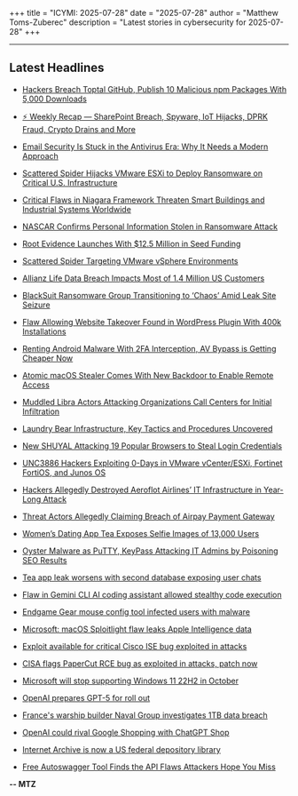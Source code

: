 +++
title = "ICYMI: 2025-07-28"
date = "2025-07-28"
author = "Matthew Toms-Zuberec"
description = "Latest stories in cybersecurity for 2025-07-28"
+++

---------------------------------------------------------------------------
## Latest Headlines
- [Hackers Breach Toptal GitHub, Publish 10 Malicious npm Packages With 5,000 Downloads](https://thehackernews.com/2025/07/hackers-breach-toptal-github-publish-10.html)

- [⚡ Weekly Recap — SharePoint Breach, Spyware, IoT Hijacks, DPRK Fraud, Crypto Drains and More](https://thehackernews.com/2025/07/weekly-recap-sharepoint-breach-spyware.html)

- [Email Security Is Stuck in the Antivirus Era: Why It Needs a Modern Approach](https://thehackernews.com/2025/07/email-security-is-stuck-in-antivirus.html)

- [Scattered Spider Hijacks VMware ESXi to Deploy Ransomware on Critical U.S. Infrastructure](https://thehackernews.com/2025/07/scattered-spider-hijacks-vmware-esxi-to.html)

- [Critical Flaws in Niagara Framework Threaten Smart Buildings and Industrial Systems Worldwide](https://thehackernews.com/2025/07/critical-flaws-in-niagara-framework.html)

- [NASCAR Confirms Personal Information Stolen in Ransomware Attack](https://www.securityweek.com/nascar-confirms-personal-information-stolen-in-ransomware-attack/)

- [Root Evidence Launches With $12.5 Million in Seed Funding](https://www.securityweek.com/root-evidence-launches-with-12-5-million-in-seed-funding/)

- [Scattered Spider Targeting VMware vSphere Environments](https://www.securityweek.com/scattered-spider-targeting-vmware-vsphere-environments/)

- [Allianz Life Data Breach Impacts Most of 1.4 Million US Customers](https://www.securityweek.com/allianz-life-data-breach-impacts-most-of-1-4-million-us-customers/)

- [BlackSuit Ransomware Group Transitioning to ‘Chaos’ Amid Leak Site Seizure](https://www.securityweek.com/blacksuit-ransomware-group-transitioning-to-chaos-amid-leak-site-seizure/)

- [Flaw Allowing Website Takeover Found in WordPress Plugin With 400k Installations](https://www.securityweek.com/flaw-allowing-website-takeover-found-in-wordpress-plugin-with-400k-installations/)

- [Renting Android Malware With 2FA Interception, AV Bypass is Getting Cheaper Now](https://cybersecuritynews.com/renting-android-malware-with-2fa-interception/)

- [Atomic macOS Stealer Comes With New Backdoor to Enable Remote Access](https://cybersecuritynews.com/atomic-macos-stealer-comes-with-new-backdoor/)

- [Muddled Libra Actors Attacking Organizations Call Centers for Initial Infiltration](https://cybersecuritynews.com/muddled-libra-actors-attacking-organizations/)

- [Laundry Bear Infrastructure, Key Tactics and Procedures Uncovered](https://cybersecuritynews.com/laundry-bear-infrastructure/)

- [New SHUYAL Attacking 19 Popular Browsers to Steal Login Credentials](https://cybersecuritynews.com/new-shuyal-attacking-19-popular-browsers/)

- [UNC3886 Hackers Exploiting 0-Days in VMware vCenter/ESXi, Fortinet FortiOS, and Junos OS](https://cybersecuritynews.com/unc3886-hackers-exploiting-0-days/)

- [Hackers Allegedly Destroyed Aeroflot Airlines’ IT Infrastructure in Year-Long Attack](https://cybersecuritynews.com/aeroflot-airlines-cyberattack/)

- [Threat Actors Allegedly Claiming Breach of Airpay Payment Gateway](https://cybersecuritynews.com/airpay-payment-gateway-breach/)

- [Women’s Dating App Tea Exposes Selfie Images of 13,000 Users](https://cybersecuritynews.com/womens-dating-app-tea-exposes-selfie-images/)

- [Oyster Malware as PuTTY, KeyPass Attacking IT Admins by Poisoning SEO Results](https://cybersecuritynews.com/oyster-malware-as-putty/)

- [Tea app leak worsens with second database exposing user chats](https://www.bleepingcomputer.com/news/security/tea-app-leak-worsens-with-second-database-exposing-user-chats/)

- [Flaw in Gemini CLI AI coding assistant allowed stealthy code execution](https://www.bleepingcomputer.com/news/security/flaw-in-gemini-cli-ai-coding-assistant-allowed-stealthy-code-execution/)

- [Endgame Gear mouse config tool infected users with malware](https://www.bleepingcomputer.com/news/security/endgame-gear-mouse-config-tool-infected-users-with-malware/)

- [Microsoft: macOS Sploitlight flaw leaks Apple Intelligence data](https://www.bleepingcomputer.com/news/security/microsoft-macos-sploitlight-flaw-leaks-apple-intelligence-data/)

- [Exploit available for critical Cisco ISE bug exploited in attacks](https://www.bleepingcomputer.com/news/security/exploit-available-for-critical-cisco-ise-bug-exploited-in-attacks/)

- [CISA flags PaperCut RCE bug as exploited in attacks, patch now](https://www.bleepingcomputer.com/news/security/cisa-flags-papercut-rce-bug-as-exploited-in-attacks-patch-now/)

- [Microsoft will stop supporting Windows 11 22H2 in October](https://www.bleepingcomputer.com/news/microsoft/microsoft-will-stop-supporting-windows-11-22h2-in-october/)

- [OpenAI prepares GPT-5 for roll out](https://www.bleepingcomputer.com/news/artificial-intelligence/openai-prepares-gpt-5-for-roll-out/)

- [France's warship builder Naval Group investigates 1TB data breach](https://www.bleepingcomputer.com/news/security/frances-warship-builder-naval-group-investigates-1tb-data-breach/)

- [OpenAI could rival Google Shopping with ChatGPT Shop](https://www.bleepingcomputer.com/news/artificial-intelligence/openai-could-rival-google-shopping-with-chatgpt-shop/)

- [Internet Archive is now a US federal depository library](https://www.bleepingcomputer.com/news/technology/internet-archive-is-now-a-us-federal-depository-library/)

- [Free Autoswagger Tool Finds the API Flaws Attackers Hope You Miss](https://www.bleepingcomputer.com/news/security/free-tool-autoswagger-finds-the-api-flaws-attackers-hope-you-miss/)

**-- MTZ**
